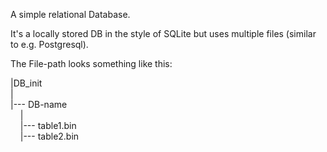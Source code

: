 A simple relational Database. 

It's a locally stored DB in the style of SQLite but uses multiple files (similar to e.g. Postgresql). 


The File-path looks something like this: 

|DB_init<br />
|<br />
|--- DB-name<br />
&nbsp;&nbsp;&nbsp;&nbsp;|<br />
&nbsp;&nbsp;&nbsp;&nbsp;|--- table1.bin<br />
&nbsp;&nbsp;&nbsp;&nbsp;|--- table2.bin<br />

